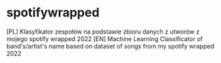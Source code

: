 # spotifywrapped
[PL] Klasyfikator zespołów na podstawie zbioru danych z utworów z mojego spotify wrapped 2022 [EN] Machine Learning Classificator of band's/artist's name based on dataset of songs from my spotify wrapped 2022
